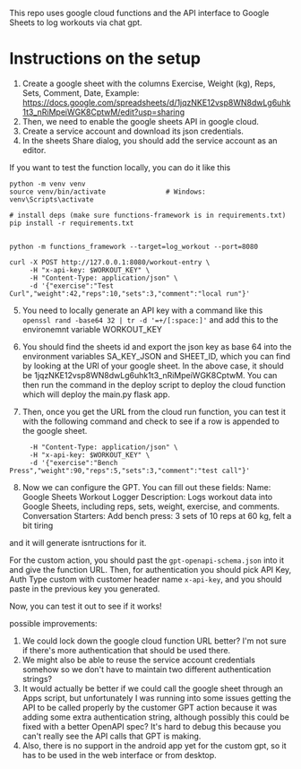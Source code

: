 This repo uses google cloud functions and the API interface to Google Sheets to log workouts via chat gpt.

# Instructions on the setup

1. Create a google sheet with the columns Exercise,	Weight (kg),	Reps,	Sets,	Comment,	Date,
Example: https://docs.google.com/spreadsheets/d/1jqzNKE12vsp8WN8dwLg6uhk1t3_nRiMpeiWGK8CptwM/edit?usp=sharing
2. Then, we need to enable the google sheets API in google cloud.
3. Create a service account and download its json credentials.
4. In the sheets Share dialog, you should add the service account as an editor.


If you want to test the function locally, you can do it like this
```
python -m venv venv
source venv/bin/activate               # Windows: venv\Scripts\activate

# install deps (make sure functions-framework is in requirements.txt)
pip install -r requirements.txt


python -m functions_framework --target=log_workout --port=8080

curl -X POST http://127.0.0.1:8080/workout-entry \
     -H "x-api-key: $WORKOUT_KEY" \
     -H "Content-Type: application/json" \
     -d '{"exercise":"Test Curl","weight":42,"reps":10,"sets":3,"comment":"local run"}'

```
5. You need to locally generate an API key with a command like this `openssl rand -base64 32 | tr -d '=+/[:space:]'` and add this to the environemnt variable WORKOUT_KEY
6. You should find the sheets id and export the json key as base 64 into the environment variables SA_KEY_JSON and SHEET_ID, which you can find by looking at the URl of your google sheet. In the above case, it should be 1jqzNKE12vsp8WN8dwLg6uhk1t3_nRiMpeiWGK8CptwM. You can then run the command in the deploy script to deploy the cloud function which will deploy the main.py flask app. 

7. Then, once you get the URL from the cloud run function, you can test it with the following command and check to see if a row is appended to the google sheet.

```curl -X POST "$FUNC_URL/workout-entry" \
     -H "Content-Type: application/json" \
     -H "x-api-key: $WORKOUT_KEY" \
     -d '{"exercise":"Bench Press","weight":90,"reps":5,"sets":3,"comment":"test call"}'
```
8. Now we can configure the GPT. 
You can fill out these fields:
Name: Google Sheets Workout Logger
Description: Logs workout data into Google Sheets, including reps, sets, weight, exercise, and comments.
Conversation Starters: Add bench press: 3 sets of 10 reps at 60 kg, felt a bit tiring

and it will generate isntructions for it.

For the custom action, you should past the `gpt-openapi-schema.json` into it and give the function URL. Then, for authentication you should pick API Key, Auth Type custom with customer header name `x-api-key`, and you should paste in the previous key you generated.

Now, you can test it out to see if it works!

possible improvements: 
1. We could lock down the google cloud function URL better? I'm not sure if there's more authentication that should be used there.
2. We might also be able to reuse the service account credentials somehow so we don't have to maintain two different authentication strings?
3. It would actually be better if we could call the google sheet through an Apps script, but unfortunately I was running into some issues getting the API to be called properly by the customer GPT action because it was adding some extra authentication string, although possibly this could be fixed with a better OpenAPI spec? It's hard to debug this because you can't really see the API calls that GPT is making.
4. Also, there is no support in the android app yet for the custom gpt, so it has to be used in the web interface or from desktop.
